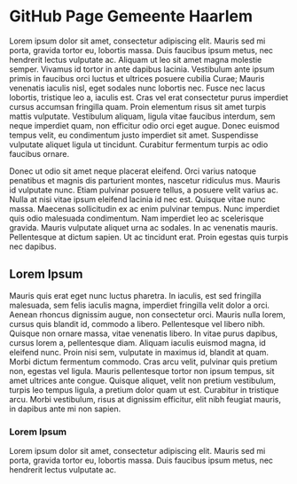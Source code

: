 # GitHub Page Gemeente Haarlem

Lorem ipsum dolor sit amet, consectetur adipiscing elit. Mauris sed mi porta, gravida tortor eu, lobortis massa. Duis faucibus ipsum metus, nec hendrerit lectus vulputate ac. Aliquam ut leo sit amet magna molestie semper. Vivamus id tortor in ante dapibus lacinia. Vestibulum ante ipsum primis in faucibus orci luctus et ultrices posuere cubilia Curae; Mauris venenatis iaculis nisl, eget sodales nunc lobortis nec. Fusce nec lacus lobortis, tristique leo a, iaculis est. Cras vel erat consectetur purus imperdiet cursus accumsan fringilla quam. Proin elementum risus sit amet turpis mattis vulputate. Vestibulum aliquam, ligula vitae faucibus interdum, sem neque imperdiet quam, non efficitur odio orci eget augue. Donec euismod tempus velit, eu condimentum justo imperdiet sit amet. Suspendisse vulputate aliquet ligula ut tincidunt. Curabitur fermentum turpis ac odio faucibus ornare.

Donec ut odio sit amet neque placerat eleifend. Orci varius natoque penatibus et magnis dis parturient montes, nascetur ridiculus mus. Mauris id vulputate nunc. Etiam pulvinar posuere tellus, a posuere velit varius ac. Nulla at nisi vitae ipsum eleifend lacinia id nec est. Quisque vitae nunc massa. Maecenas sollicitudin ex ac enim pulvinar tempus. Nunc imperdiet quis odio malesuada condimentum. Nam imperdiet leo ac scelerisque gravida. Mauris vulputate aliquet urna ac sodales. In ac venenatis mauris. Pellentesque at dictum sapien. Ut ac tincidunt erat. Proin egestas quis turpis nec dapibus.

## Lorem Ipsum

Mauris quis erat eget nunc luctus pharetra. In iaculis, est sed fringilla malesuada, sem felis iaculis magna, imperdiet fringilla velit dolor a orci. Aenean rhoncus dignissim augue, non consectetur orci. Mauris nulla lorem, cursus quis blandit id, commodo a libero. Pellentesque vel libero nibh. Quisque non ornare massa, vitae venenatis libero. In vitae purus dapibus, cursus lorem a, pellentesque diam. Aliquam iaculis euismod magna, id eleifend nunc. Proin nisi sem, vulputate in maximus id, blandit at quam. Morbi dictum fermentum commodo. Cras arcu velit, pulvinar quis pretium non, egestas vel ligula. Mauris pellentesque tortor non ipsum tempus, sit amet ultrices ante congue. Quisque aliquet, velit non pretium vestibulum, turpis leo tempus ligula, a pretium dolor quam ut est. Curabitur in tristique arcu. Morbi vestibulum, risus at dignissim efficitur, elit nibh feugiat mauris, in dapibus ante mi non sapien.

### Lorem Ipsum

Lorem ipsum dolor sit amet, consectetur adipiscing elit. Mauris sed mi porta, gravida tortor eu, lobortis massa. Duis faucibus ipsum metus, nec hendrerit lectus vulputate ac.